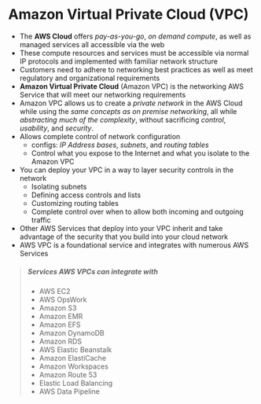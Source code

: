 # Amazon Virtual Private Cloud (VPC)

* The **AWS Cloud** offers *pay-as-you-go*, *on demand compute*, as well as managed services all accessible via the web
* These compute resources and services must be accessible via normal IP protocols and implemented with familiar network structure
* Customers need to adhere to networking best practices as well as meet regulatory and organizational requirements
* **Amazon Virtual Private Cloud** (Amazon VPC) is the networking AWS Service that will meet our networking requirements
* Amazon VPC allows us to create a *private network* in the AWS Cloud while using the *same concepts as on premise networking*, all while *abstracting much of the complexity*, without sacrificing *control*, *usability*, and *security*.
* Allows complete control of network configuration
  * configs: *IP Address bases*, *subnets*, and *routing tables*
  * Control what you expose to the Internet and what you isolate to the Amazon VPC
* You can deploy your VPC in a way to layer security controls in the network
  * Isolating subnets
  * Defining access controls and lists
  * Customizing routing tables
  * Complete control over when to allow both incoming and outgoing traffic
* Other AWS Services that deploy into your VPC inherit and take advantage of the security that you build into your cloud network
* AWS VPC is a foundational service and integrates with numerous AWS Services

> ##### Services AWS VPCs can integrate with
>
> * AWS EC2
> * AWS OpsWork
> * Amazon S3
> * Amazon EMR
> * Amazon EFS
> * Amazon DynamoDB
> * Amazon RDS
> * AWS Elastic Beanstalk
> * Amazon ElastiCache
> * Amazon Workspaces
> * Amazon Route 53
> * Elastic Load Balancing
> * AWS Data Pipeline
